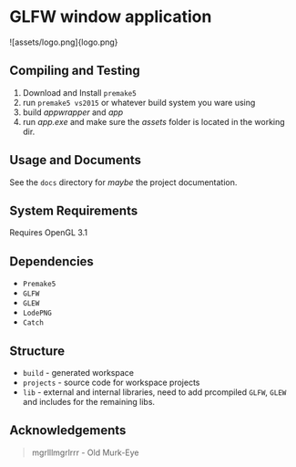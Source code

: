 GLFW window application
======================

![assets/logo.png]{logo.png}

Compiling and Testing
---------------------

1. Download and Install `premake5`
2. run `premake5 vs2015` or whatever build system you ware using
3. build _appwrapper_ and _app_
4. run _app.exe_ and make sure the _assets_ folder is located in the working dir.

Usage and Documents
-------------------

See the `docs` directory for *maybe* the project documentation.

System Requirements
-------------------

Requires OpenGL 3.1

Dependencies
------------

* `Premake5`
* `GLFW` 
* `GLEW`
* `LodePNG`
* `Catch`

Structure
---------
* `build` - generated workspace
* `projects` - source code for workspace projects
* `lib` - external and internal libraries, need to add prcompiled `GLFW`, `GLEW` and includes for the remaining libs.


Acknowledgements
----------------

> mgrlllmgrlrrr - Old Murk-Eye
